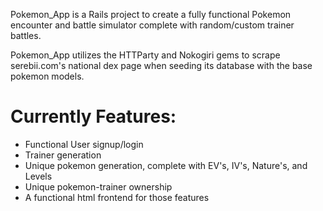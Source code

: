 Pokemon_App is a Rails project to create a fully functional Pokemon encounter and battle simulator complete with random/custom trainer battles.

Pokemon_App utilizes the HTTParty and Nokogiri gems to scrape serebii.com's national dex page when seeding its database with the base pokemon models. 
<h1> Currently Features:</h1>
<ul>
  <li> Functional User signup/login </li>
  <li> Trainer generation </li>
  <li> Unique pokemon generation, complete with EV's, IV's, Nature's, and Levels  </li>
  <li> Unique pokemon-trainer ownership </li> 
  <li> A functional html frontend for those features </li>
</ul>
